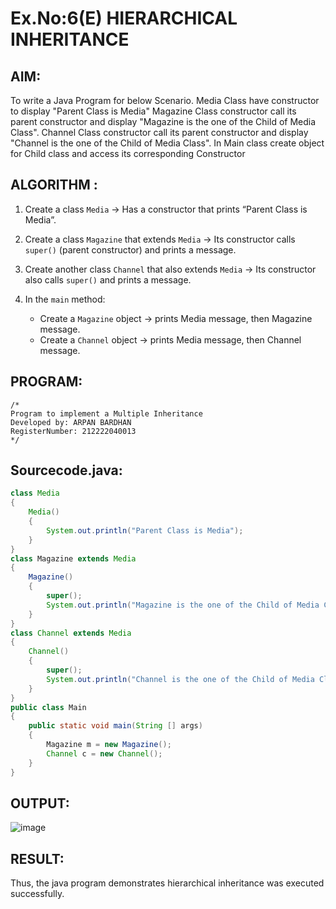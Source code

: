 # Ex.No:6(E) HIERARCHICAL INHERITANCE

## AIM:
To write a Java Program for below Scenario. Media Class have constructor to display "Parent Class is Media" Magazine Class constructor call its parent constructor and display "Magazine is the one of the Child of Media Class". Channel Class constructor call its parent constructor and display "Channel is the one of the Child of Media Class". In Main class create object for Child class and access its corresponding Constructor
## ALGORITHM :

1. Create a class `Media`
   → Has a constructor that prints “Parent Class is Media”.

2. Create a class `Magazine` that extends `Media`
   → Its constructor calls `super()` (parent constructor) and prints a message.

3. Create another class `Channel` that also extends `Media`
   → Its constructor also calls `super()` and prints a message.

4. In the `main` method:

   * Create a `Magazine` object → prints Media message, then Magazine message.
   * Create a `Channel` object → prints Media message, then Channel message.

## PROGRAM:
 ```
/*
Program to implement a Multiple Inheritance
Developed by: ARPAN BARDHAN
RegisterNumber: 212222040013
*/
```

## Sourcecode.java:
```java
class Media
{
    Media()
    {
        System.out.println("Parent Class is Media");
    }
}
class Magazine extends Media
{
    Magazine()
    {
        super();
        System.out.println("Magazine is the one of the Child of Media Class");
    }
}
class Channel extends Media
{
    Channel()
    {
        super();
        System.out.println("Channel is the one of the Child of Media Class");
    }
}
public class Main
{
    public static void main(String [] args)
    {
        Magazine m = new Magazine();
        Channel c = new Channel();
    }
}
```
## OUTPUT:

![image](https://github.com/user-attachments/assets/ff5598d1-12f4-4e52-91da-3bdb16b0700a)


## RESULT:

Thus, the java program demonstrates hierarchical inheritance was executed successfully. 
